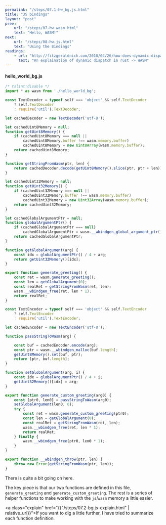 ```yaml
---
permalink: "/steps/07.1-hw_bg.js.html"
title: "JS bindings"
layout: "post"
prev: 
    url: "/steps/07-hw.wasm.html"
    text: "Hello, WASM!"
next: 
    url: "/steps/08-hw.js.html"
    text: "Using the Bindings"
readings:
    - url: "http://fitzgeraldnick.com/2018/04/26/how-does-dynamic-dispatch-work-in-wasm.html"
      text: "An explaination of dynamic dispatch in rust -> WASM"
---
```

#### hello_world_bg.js
```js
/* tslint:disable */
import * as wasm from './hello_world_bg';

const TextDecoder = typeof self === 'object' && self.TextDecoder
    ? self.TextDecoder
    : require('util').TextDecoder;

let cachedDecoder = new TextDecoder('utf-8');

let cachedUint8Memory = null;
function getUint8Memory() {
    if (cachedUint8Memory === null ||
        cachedUint8Memory.buffer !== wasm.memory.buffer)
        cachedUint8Memory = new Uint8Array(wasm.memory.buffer);
    return cachedUint8Memory;
}

function getStringFromWasm(ptr, len) {
    return cachedDecoder.decode(getUint8Memory().slice(ptr, ptr + len));
}

let cachedUint32Memory = null;
function getUint32Memory() {
    if (cachedUint32Memory === null ||
        cachedUint32Memory.buffer !== wasm.memory.buffer)
        cachedUint32Memory = new Uint32Array(wasm.memory.buffer);
    return cachedUint32Memory;
}

let cachedGlobalArgumentPtr = null;
function globalArgumentPtr() {
    if (cachedGlobalArgumentPtr === null)
        cachedGlobalArgumentPtr = wasm.__wbindgen_global_argument_ptr();
    return cachedGlobalArgumentPtr;
}

function getGlobalArgument(arg) {
    const idx = globalArgumentPtr() / 4 + arg;
    return getUint32Memory()[idx];
}

export function generate_greeting() {
    const ret = wasm.generate_greeting();
    const len = getGlobalArgument(0);
    const realRet = getStringFromWasm(ret, len);
    wasm.__wbindgen_free(ret, len * 1);
    return realRet;
}

const TextEncoder = typeof self === 'object' && self.TextEncoder
    ? self.TextEncoder
    : require('util').TextEncoder;

let cachedEncoder = new TextEncoder('utf-8');

function passStringToWasm(arg) {

    const buf = cachedEncoder.encode(arg);
    const ptr = wasm.__wbindgen_malloc(buf.length);
    getUint8Memory().set(buf, ptr);
    return [ptr, buf.length];
}

function setGlobalArgument(arg, i) {
    const idx = globalArgumentPtr() / 4 + i;
    getUint32Memory()[idx] = arg;
}

export function generate_custom_greeting(arg0) {
    const [ptr0, len0] = passStringToWasm(arg0);
    setGlobalArgument(len0, 0);
    try {
        const ret = wasm.generate_custom_greeting(ptr0);
        const len = getGlobalArgument(0);
        const realRet = getStringFromWasm(ret, len);
        wasm.__wbindgen_free(ret, len * 1);
        return realRet;
    } finally {
        wasm.__wbindgen_free(ptr0, len0 * 1);
    }
}

export function __wbindgen_throw(ptr, len) {
    throw new Error(getStringFromWasm(ptr, len));
}
```

<div class="explain">
There is quite a bit going on here. 

The key piece is that our two functions are defined in this file, <code>generate_greeting</code> and <code>generate_custom_greeting</code>. The rest is a series of helper functions to make working with the <code>js</code>/<code>wasm</code> memory a little easier. 
</div>

<a class="explain" href="{{"/steps/07.2-bg.js-explain.html" | relative_url}}">If you want to dig a little further, I have tried to summarize each function definition.</a>